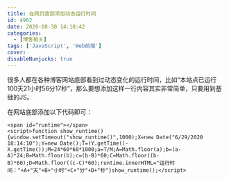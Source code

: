 ```yaml
---
title: 在网页底部添加动态运行时间
id: 4962
date: 2020-08-30 14:10:42
categories:
  - [博客相关]
tags: ['JavaScript', 'Web前端']
cover: 
disableNunjucks: true
---
```


很多人都在各种博客网站底部看到过动态变化的运行时间，比如“本站点已运行100天21小时56分17秒”，那么要想添加这样一行内容其实非常简单，只要用到基础的JS。

在网站底部添加以下代码即可：

```markup
<span id="runtime"></span>
<script>function show_runtime(){window.setTimeout("show_runtime()",1000);X=new Date("6/29/2020 18:14:10");Y=new Date();T=(Y.getTime()-X.getTime());M=24*60*60*1000;a=T/M;A=Math.floor(a);b=(a-A)*24;B=Math.floor(b);c=(b-B)*60;C=Math.floor((b-B)*60);D=Math.floor((c-C)*60);runtime.innerHTML="运行时间："+A+"天"+B+"小时"+C+"分"+D+"秒"}show_runtime();</script>
```